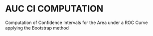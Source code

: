 # AUC CI COMPUTATION
Computation of Confidence Intervals for the Area under a ROC Curve applying the Bootstrap method
